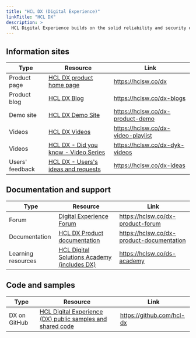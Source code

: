 ```yaml
---
title: "HCL DX (Digital Experience)"
linkTitle: "HCL DX"
description: >
  HCL Digital Experience builds on the solid reliability and security of IBM WebSphere Portal with dramatically improved, new features for content creators and IT professionals. 
---
```


## Information sites
| Type | Resource      | Link         |
|------|---------------|-----------------|
| Product page | <a href="https://hclsw.co/dx" target="_blank" >HCL DX product home page</a> | https://hclsw.co/dx | 
| Product blog | <a href="https://hclsw.co/dx-blogs" target="_blank" >HCL DX Blog</a> | https://hclsw.co/dx-blogs | 
| Demo site | <a href="https://hclsw.co/dx-product-demo" target="_blank" >HCL DX Demo Site</a> | https://hclsw.co/dx-product-demo |
| Videos | <a href="https://hclsw.co/dx-video-playlist" target="_blank" >HCL DX Videos</a> | https://hclsw.co/dx-video-playlist |
| Videos | <a href="https://hclsw.co/dx-dyk-videos" target="_blank" >HCL DX - Did you know - Video Series</a> | https://hclsw.co/dx-dyk-videos |
| Users' feedback | <a href="https://hclsw.co/dx-ideas" target="_blank" >HCL DX - Users's ideas and requests</a> | https://hclsw.co/dx-ideas |

## Documentation and support

| Type | Resource      | Link         |
|------|---------------|-----------------|
| Forum |  <a href="https://hclsw.co/dx-product-forum" target="_blank" >Digital Experience Forum</a> | https://hclsw.co/dx-product-forum |
| Documentation | <a href="https://hclsw.co/dx-product-documentation" target="_blank" >HCL DX Product documentation</a> | https://hclsw.co/dx-product-documentation |
| Learning resources | <a href="https://hclsw.co/ds-academy" target="_blank" >HCL Digital Solutions Academy (includes DX)</a> | https://hclsw.co/ds-academy  |

## Code and samples

| Type | Resource      | Link         |
|------|---------------|-----------------|
| DX on GitHub |  <a href="https://github.com/hcl-dx" target="_blank" >HCL Digital Experience (DX) public samples and shared code</a> | https://github.com/hcl-dx
